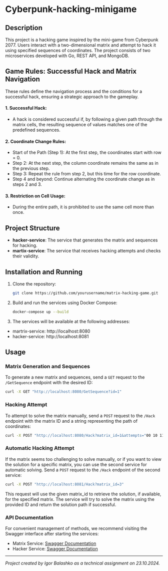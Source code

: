 # Cyberpunk-hacking-minigame
## Description

This project is a hacking game inspired by the mini-game from Cyberpunk 2077. Users interact with a two-dimensional matrix and attempt to hack it using specified sequences of coordinates. The project consists of two microservices developed with Go, REST API, and MongoDB.

## Game Rules: Successful Hack and Matrix Navigation

These rules define the navigation process and the conditions for a successful hack, ensuring a strategic approach to the gameplay.

#### 1.  Successful Hack:

- A hack is considered successful if, by following a given path through the matrix cells, the resulting sequence of values matches one of the predefined sequences.

#### 2. Coordinate Change Rules:

- Start of the Path (Step 1): At the first step, the coordinates start with row = 0.
- Step 2: At the next step, the column coordinate remains the same as in the previous step.
- Step 3: Repeat the rule from step 2, but this time for the row coordinate.
- Step 4 and beyond: Continue alternating the coordinate change as in steps 2 and 3.

#### 3. Restriction on Cell Usage:

- During the entire path, it is prohibited to use the same cell more than once.

## Project Structure

- **hacker-service**: The service that generates the matrix and sequences for hacking.
- **martix-service**: The service that receives hacking attempts and checks their validity.

## Installation and Running

1. Clone the repository:

   ```bash
   git clone https://github.com/yourusername/matrix-hacking-game.git
2. Build and run the services using Docker Compose:
   ```bash
   docker-compose up --build
3. The services will be available at the following addresses:
- martrix-service:  http://localhost:8080
- hacker-service:   http://localhost:8081

## Usage

### Matrix Generation and Sequences

To generate a new matrix and sequences, send a `GET` request to the `/GetSequence` endpoint with the desired ID:
```bash 
curl -X GET "http://localhost:8080/GetSequence?id=1" 
``` 
### Hacking Attempt
To attempt to solve the matrix manually, send a `POST` request to the `/Hack` endpoint with the matrix ID and a string representing the path of coordinates:
```bash
curl -X POST "http://localhost:8080/Hack?matrix_id=1&attempts="00 10 11 21""
```
### Automatic Hacking Attempt

If the matrix seems too challenging to solve manually, or if you want to view the solution for a specific matrix, you can use the second service for automatic solving. Send a `POST` request to the `/Hack` endpoint of the second service:

```bash
curl -X POST "http://localhost:8081/Hack?matrix_id=3"
```
This request will use the given matrix_id to retrieve the solution, if available, for the specified matrix. The service will try to solve the matrix using the provided ID and return the solution path if successful.

### API Documentation
For convenient management of methods, we recommend visiting the Swagger interface after starting the services:
- Matrix Service: [Swagger Documentation](http://localhost:8080/swagger/index.html#/)
- Hacker Service: [Swagger Documentation](http://localhost:8081/swagger/index.html#/)

---

_Project created by Igor Balashko as a technical assignment on 23.10.2024._

